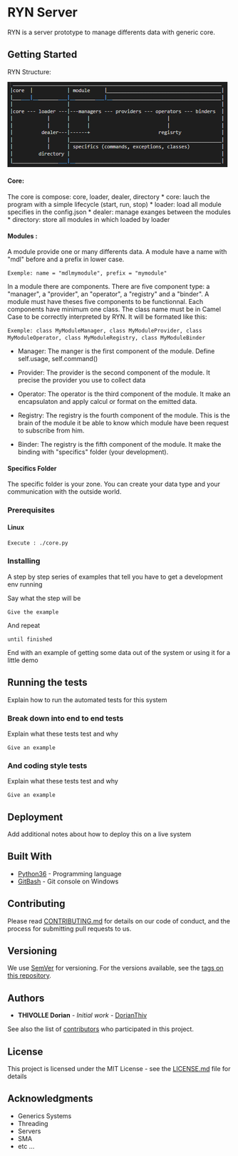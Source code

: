 # RYN Server

RYN is a server prototype to manage differents data with generic core.

## Getting Started

RYN Structure:

![alt text](./util/img/RYNstruct.PNG)

#### Core:
The core is compose: core, loader, dealer, directory
    * core: lauch the program with a simple lifecycle (start, run, stop)
    * loader: load all module specifies in the config.json
    * dealer: manage exanges between the modules
    * directory: store all modules in which loaded by loader 

#### Modules : 
A module provide one or many differents data. A module have a name with "mdl" before and a prefix in lower case.

```
Exemple: name = "mdlmymodule", prefix = "mymodule"
```

In a module there are components.
There are five component type: a "manager", a "provider", an "operator", a "registry" and a "binder".
A module must have theses five components to be functionnal.
Each components have minimum one class. 
The class name must be in Camel Case to be correctly interpreted by RYN.
It will be formated like this:

```
Exemple: class MyModuleManager, class MyModuleProvider, class MyModuleOperator, class MyModuleRegistry, class MyModuleBinder
```

* Manager:
The manger is the first component of the module.
Define self.usage, self.command() 

* Provider:
The provider is the second component of the module.
It precise the provider you use to collect data 

* Operator:
The operator is the third component of the module.
It make an encapsulaton and apply calcul or format on the emitted data.

* Registry:
The registry is the fourth component of the module.
This is the brain of the module it be able to know which module have been request to subscribe from him.

* Binder:
The registry is the fifth component of the module.
It make the binding with "specifics" folder (your development).

#### Specifics Folder

The specific folder is your zone. You can create your data type and your communication with the outside world.

### Prerequisites

#### Linux

```
Execute : ./core.py
```

### Installing

A step by step series of examples that tell you have to get a development env running

Say what the step will be

```
Give the example
```

And repeat

```
until finished
```

End with an example of getting some data out of the system or using it for a little demo

## Running the tests

Explain how to run the automated tests for this system

### Break down into end to end tests

Explain what these tests test and why

```
Give an example
```

### And coding style tests

Explain what these tests test and why

```
Give an example
```

## Deployment

Add additional notes about how to deploy this on a live system

## Built With

* [Python36](https://www.python.org/downloads/) - Programming language
* [GitBash](http://gitforwindows.org/) - Git console on Windows

## Contributing

Please read [CONTRIBUTING.md](https://gist.github.com/PurpleBooth/b24679402957c63ec426) for details on our code of conduct, and the process for submitting pull requests to us.

## Versioning

We use [SemVer](http://semver.org/) for versioning. For the versions available, see the [tags on this repository](https://github.com/your/project/tags). 

## Authors

* **THIVOLLE Dorian** - *Initial work* - [DorianThiv](https://github.com/DorianThiv)

See also the list of [contributors](https://github.com/your/project/contributors) who participated in this project.

## License

This project is licensed under the MIT License - see the [LICENSE.md](LICENSE.md) file for details

## Acknowledgments

* Generics Systems
* Threading
* Servers
* SMA
* etc ...


